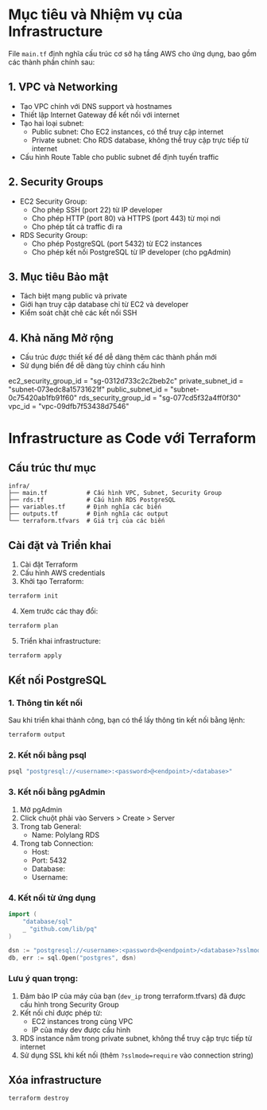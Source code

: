 # Mục tiêu và Nhiệm vụ của Infrastructure

File `main.tf` định nghĩa cấu trúc cơ sở hạ tầng AWS cho ứng dụng, bao gồm các thành phần chính sau:

## 1. VPC và Networking
- Tạo VPC chính với DNS support và hostnames
- Thiết lập Internet Gateway để kết nối với internet
- Tạo hai loại subnet:
  - Public subnet: Cho EC2 instances, có thể truy cập internet
  - Private subnet: Cho RDS database, không thể truy cập trực tiếp từ internet
- Cấu hình Route Table cho public subnet để định tuyến traffic

## 2. Security Groups
- EC2 Security Group:
  - Cho phép SSH (port 22) từ IP developer
  - Cho phép HTTP (port 80) và HTTPS (port 443) từ mọi nơi
  - Cho phép tất cả traffic đi ra
- RDS Security Group:
  - Cho phép PostgreSQL (port 5432) từ EC2 instances
  - Cho phép kết nối PostgreSQL từ IP developer (cho pgAdmin)

## 3. Mục tiêu Bảo mật
- Tách biệt mạng public và private
- Giới hạn truy cập database chỉ từ EC2 và developer
- Kiểm soát chặt chẽ các kết nối SSH

## 4. Khả năng Mở rộng
- Cấu trúc được thiết kế để dễ dàng thêm các thành phần mới
- Sử dụng biến để dễ dàng tùy chỉnh cấu hình

ec2_security_group_id = "sg-0312d733c2c2beb2c"
private_subnet_id = "subnet-073edc8a15731621f"
public_subnet_id = "subnet-0c75420ab1fb91f60"
rds_security_group_id = "sg-077cd5f32a4ff0f30"
vpc_id = "vpc-09dfb7f53438d7546"

# Infrastructure as Code với Terraform

## Cấu trúc thư mục
```
infra/
├── main.tf           # Cấu hình VPC, Subnet, Security Group
├── rds.tf            # Cấu hình RDS PostgreSQL
├── variables.tf      # Định nghĩa các biến
├── outputs.tf        # Định nghĩa các output
└── terraform.tfvars  # Giá trị của các biến
```

## Cài đặt và Triển khai

1. Cài đặt Terraform
2. Cấu hình AWS credentials
3. Khởi tạo Terraform:
```bash
terraform init
```
4. Xem trước các thay đổi:
```bash
terraform plan
```
5. Triển khai infrastructure:
```bash
terraform apply
```

## Kết nối PostgreSQL

### 1. Thông tin kết nối
Sau khi triển khai thành công, bạn có thể lấy thông tin kết nối bằng lệnh:
```bash
terraform output
```

### 2. Kết nối bằng psql
```bash
psql "postgresql://<username>:<password>@<endpoint>/<database>"
```

### 3. Kết nối bằng pgAdmin
1. Mở pgAdmin
2. Click chuột phải vào Servers > Create > Server
3. Trong tab General:
   - Name: Polylang RDS
4. Trong tab Connection:
   - Host: <endpoint>
   - Port: 5432
   - Database: <database>
   - Username: <username>

### 4. Kết nối từ ứng dụng
```go
import (
    "database/sql"
    _ "github.com/lib/pq"
)

dsn := "postgresql://<username>:<password>@<endpoint>/<database>?sslmode=require"
db, err := sql.Open("postgres", dsn)
```

### Lưu ý quan trọng:
1. Đảm bảo IP của máy của bạn (`dev_ip` trong terraform.tfvars) đã được cấu hình trong Security Group
2. Kết nối chỉ được phép từ:
   - EC2 instances trong cùng VPC
   - IP của máy dev được cấu hình
3. RDS instance nằm trong private subnet, không thể truy cập trực tiếp từ internet
4. Sử dụng SSL khi kết nối (thêm `?sslmode=require` vào connection string)

## Xóa infrastructure
```bash
terraform destroy
```

